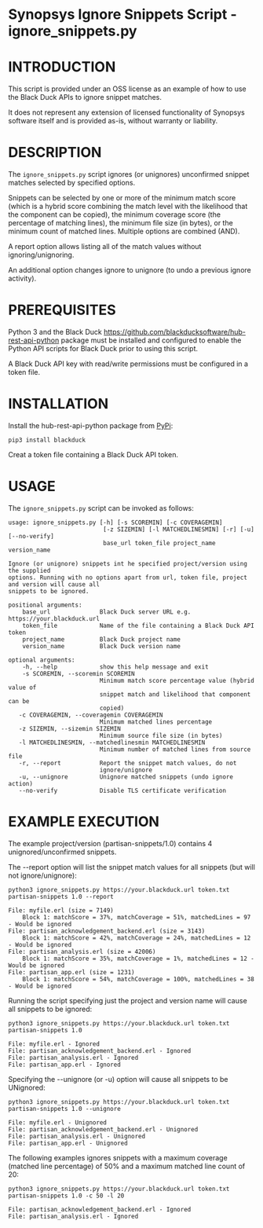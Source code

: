 # Synopsys Ignore Snippets Script - ignore_snippets.py
# INTRODUCTION

This script is provided under an OSS license as an example of how to use the Black Duck APIs to ignore snippet matches.

It does not represent any extension of licensed functionality of Synopsys software itself and is provided as-is, without warranty or liability.

# DESCRIPTION

The `ignore_snippets.py` script ignores (or unignores) unconfirmed snippet matches selected by specified options.

Snippets can be selected by one or more of the minimum match score (which is a hybrid score combining the match level with the likelihood that the component can be copied), the minimum coverage score (the percentage of matching lines), the minimum file size (in bytes), or the minimum count of matched lines. Multiple options are combined (AND).

A report option allows listing all of the match values without ignoring/unignoring.

An additional option changes ignore to unignore (to undo a previous ignore activity).

# PREREQUISITES

Python 3 and the Black Duck https://github.com/blackducksoftware/hub-rest-api-python package must be installed and configured to enable the Python API scripts for Black Duck prior to using this script.

A Black Duck API key with read/write permissions must be configured in a token file.

# INSTALLATION

Install the hub-rest-api-python package from [PyPi](https://pypi.org/project/blackduck/):

    pip3 install blackduck

Creat a token file containing a Black Duck API token.

# USAGE

The `ignore_snippets.py` script can be invoked as follows:

    usage: ignore_snippets.py [-h] [-s SCOREMIN] [-c COVERAGEMIN]
                               [-z SIZEMIN] [-l MATCHEDLINESMIN] [-r] [-u] [--no-verify]
                               base_url token_file project_name version_name
                               
    Ignore (or unignore) snippets int he specified project/version using the supplied
    options. Running with no options apart from url, token file, project and version will cause all
    snippets to be ignored.

    positional arguments:
        base_url              Black Duck server URL e.g. https://your.blackduck.url
        token_file            Name of the file containing a Black Duck API token
        project_name          Black Duck project name
        version_name          Black Duck version name

    optional arguments:
        -h, --help            show this help message and exit
        -s SCOREMIN, --scoremin SCOREMIN
                              Minimum match score percentage value (hybrid value of
                              snippet match and likelihood that component can be
                              copied)
       -c COVERAGEMIN, --coveragemin COVERAGEMIN
                              Minimum matched lines percentage
       -z SIZEMIN, --sizemin SIZEMIN
                              Minimum source file size (in bytes)
       -l MATCHEDLINESMIN, --matchedlinesmin MATCHEDLINESMIN
                              Minimum number of matched lines from source file
       -r, --report           Report the snippet match values, do not
                              ignore/unignore
       -u, --unignore         Unignore matched snippets (undo ignore action)
       --no-verify            Disable TLS certificate verification

# EXAMPLE EXECUTION

The example project/version (partisan-snippets/1.0) contains 4 unignored/unconfirmed snippets.

The --report option will list the snippet match values for all snippets (but will not ignore/unignore):

    python3 ignore_snippets.py https://your.blackduck.url token.txt partisan-snippets 1.0 --report
    
    File: myfile.erl (size = 7149)
        Block 1: matchScore = 37%, matchCoverage = 51%, matchedLines = 97 - Would be ignored
    File: partisan_acknowledgement_backend.erl (size = 3143)
        Block 1: matchScore = 42%, matchCoverage = 24%, matchedLines = 12 - Would be ignored
    File: partisan_analysis.erl (size = 42006)
        Block 1: matchScore = 35%, matchCoverage = 1%, matchedLines = 12 - Would be ignored
    File: partisan_app.erl (size = 1231)
        Block 1: matchScore = 54%, matchCoverage = 100%, matchedLines = 38 - Would be ignored

Running the script specifying just the project and version name will cause all snippets to be ignored:

    python3 ignore_snippets.py https://your.blackduck.url token.txt partisan-snippets 1.0
    
    File: myfile.erl - Ignored
    File: partisan_acknowledgement_backend.erl - Ignored
    File: partisan_analysis.erl - Ignored
    File: partisan_app.erl - Ignored

Specifying the --unignore (or -u) option will cause all snippets to be UNignored:

    python3 ignore_snippets.py https://your.blackduck.url token.txt partisan-snippets 1.0 --unignore
    
    File: myfile.erl - Unignored
    File: partisan_acknowledgement_backend.erl - Unignored
    File: partisan_analysis.erl - Unignored
    File: partisan_app.erl - Unignored
    
The following examples ignores snippets with a maximum coverage (matched line percentage) of 50% and a maximum matched line count of 20:

    python3 ignore_snippets.py https://your.blackduck.url token.txt partisan-snippets 1.0 -c 50 -l 20

    File: partisan_acknowledgement_backend.erl - Ignored
    File: partisan_analysis.erl - Ignored

